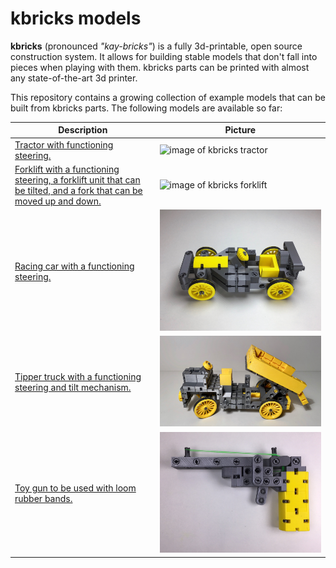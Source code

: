 # kbricks models

**kbricks** (pronounced *"kay-bricks"*) is a fully 3d-printable, open source construction system. It allows for building stable models that don't fall into pieces when playing with them. kbricks parts can be printed with almost any state-of-the-art 3d printer.

This repository contains a growing collection of example models that can be built from kbricks parts. The following models are available so far:

|Description|Picture|
|-----------|-------|
|[Tractor with functioning steering.](tractor)| ![image of kbricks tractor](tractor/img/kbricks_tractor.png)|
|[Forklift with a functioning steering, a forklift unit that can be tilted, and a fork that can be moved up and down.](forklift)| ![image of kbricks forklift](forklift/img/kbricks_forklift.png)|
|[Racing car with a functioning steering.](racing_car)| ![image of kbricks racing car](racing_car/img/kbricks_racing_car_2.png)|
|[Tipper truck with a functioning steering and tilt mechanism.](tipper_truck)| ![image of kbricks tipper truck](tipper_truck/img/kbricks_tipper_truck.jpg)|
|[Toy gun to be used with loom rubber bands.](rubber_band_gun)| ![image of kbricks rubber band gun](rubber_band_gun/img/kbricks_rubber_band_gun.jpg)|
